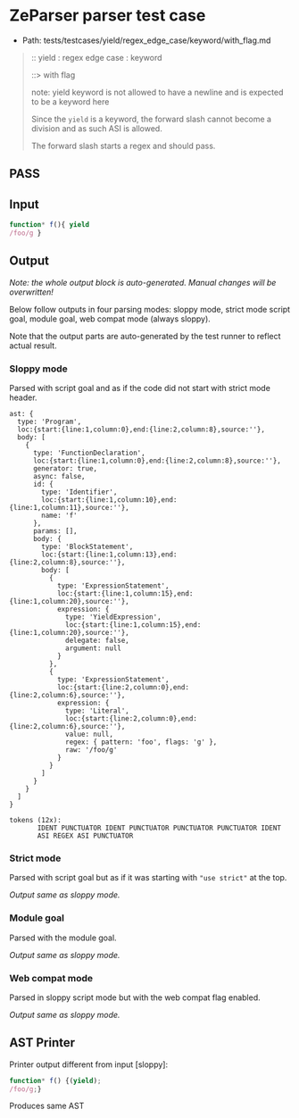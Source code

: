 # ZeParser parser test case

- Path: tests/testcases/yield/regex_edge_case/keyword/with_flag.md

> :: yield : regex edge case : keyword
>
> ::> with flag
>
> note: yield keyword is not allowed to have a newline and is expected to be a keyword here
>
> Since the `yield` is a keyword, the forward slash cannot become a division and as such ASI is allowed.
>
> The forward slash starts a regex and should pass.

## PASS

## Input

`````js
function* f(){ yield
/foo/g }
`````

## Output

_Note: the whole output block is auto-generated. Manual changes will be overwritten!_

Below follow outputs in four parsing modes: sloppy mode, strict mode script goal, module goal, web compat mode (always sloppy).

Note that the output parts are auto-generated by the test runner to reflect actual result.

### Sloppy mode

Parsed with script goal and as if the code did not start with strict mode header.

`````
ast: {
  type: 'Program',
  loc:{start:{line:1,column:0},end:{line:2,column:8},source:''},
  body: [
    {
      type: 'FunctionDeclaration',
      loc:{start:{line:1,column:0},end:{line:2,column:8},source:''},
      generator: true,
      async: false,
      id: {
        type: 'Identifier',
        loc:{start:{line:1,column:10},end:{line:1,column:11},source:''},
        name: 'f'
      },
      params: [],
      body: {
        type: 'BlockStatement',
        loc:{start:{line:1,column:13},end:{line:2,column:8},source:''},
        body: [
          {
            type: 'ExpressionStatement',
            loc:{start:{line:1,column:15},end:{line:1,column:20},source:''},
            expression: {
              type: 'YieldExpression',
              loc:{start:{line:1,column:15},end:{line:1,column:20},source:''},
              delegate: false,
              argument: null
            }
          },
          {
            type: 'ExpressionStatement',
            loc:{start:{line:2,column:0},end:{line:2,column:6},source:''},
            expression: {
              type: 'Literal',
              loc:{start:{line:2,column:0},end:{line:2,column:6},source:''},
              value: null,
              regex: { pattern: 'foo', flags: 'g' },
              raw: '/foo/g'
            }
          }
        ]
      }
    }
  ]
}

tokens (12x):
       IDENT PUNCTUATOR IDENT PUNCTUATOR PUNCTUATOR PUNCTUATOR IDENT
       ASI REGEX ASI PUNCTUATOR
`````

### Strict mode

Parsed with script goal but as if it was starting with `"use strict"` at the top.

_Output same as sloppy mode._

### Module goal

Parsed with the module goal.

_Output same as sloppy mode._

### Web compat mode

Parsed in sloppy script mode but with the web compat flag enabled.

_Output same as sloppy mode._

## AST Printer

Printer output different from input [sloppy]:

````js
function* f() {(yield);
/foo/g;}
````

Produces same AST
